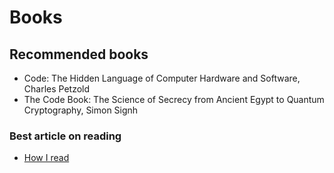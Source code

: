 # Books

## Recommended books
* Code: The Hidden Language of Computer Hardware and Software, Charles Petzold
* The Code Book: The Science of Secrecy from Ancient Egypt to Quantum Cryptography, Simon Signh

### Best article on reading
* [How I read](https://sirupsen.com/read/)